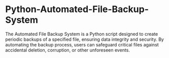 # Python-Automated-File-Backup-System
The Automated File Backup System is a Python script designed to create periodic backups of a specified file, ensuring data integrity and security. By automating the backup process, users can safeguard critical files against accidental deletion, corruption, or other unforeseen events.
